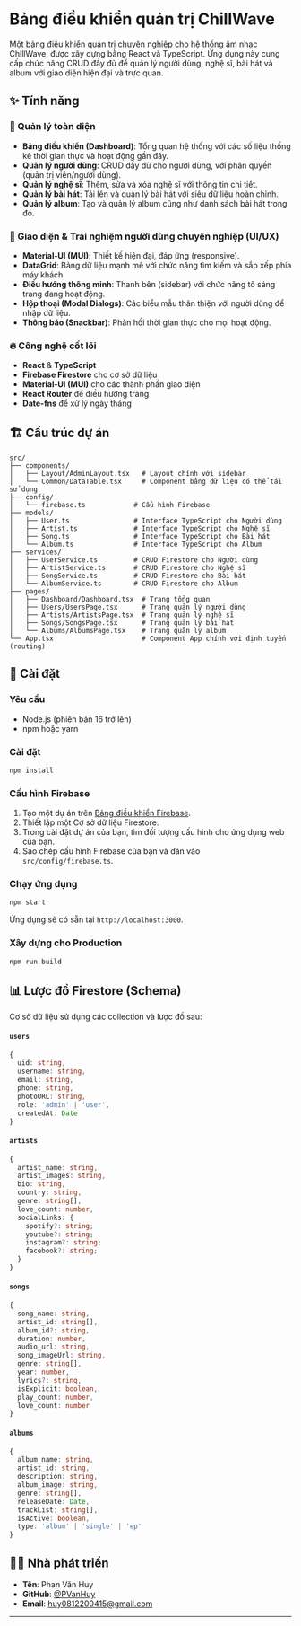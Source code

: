 # Bảng điều khiển quản trị ChillWave

Một bảng điều khiển quản trị chuyên nghiệp cho hệ thống âm nhạc ChillWave, được xây dựng bằng React và TypeScript. Ứng dụng này cung cấp chức năng CRUD đầy đủ để quản lý người dùng, nghệ sĩ, bài hát và album với giao diện hiện đại và trực quan.

## ✨ Tính năng

### 🎯 Quản lý toàn diện

- **Bảng điều khiển (Dashboard)**: Tổng quan hệ thống với các số liệu thống kê thời gian thực và hoạt động gần đây.
- **Quản lý người dùng**: CRUD đầy đủ cho người dùng, với phân quyền (quản trị viên/người dùng).
- **Quản lý nghệ sĩ**: Thêm, sửa và xóa nghệ sĩ với thông tin chi tiết.
- **Quản lý bài hát**: Tải lên và quản lý bài hát với siêu dữ liệu hoàn chỉnh.
- **Quản lý album**: Tạo và quản lý album cũng như danh sách bài hát trong đó.

### 🎨 Giao diện & Trải nghiệm người dùng chuyên nghiệp (UI/UX)

- **Material-UI (MUI)**: Thiết kế hiện đại, đáp ứng (responsive).
- **DataGrid**: Bảng dữ liệu mạnh mẽ với chức năng tìm kiếm và sắp xếp phía máy khách.
- **Điều hướng thông minh**: Thanh bên (sidebar) với chức năng tô sáng trang đang hoạt động.
- **Hộp thoại (Modal Dialogs)**: Các biểu mẫu thân thiện với người dùng để nhập dữ liệu.
- **Thông báo (Snackbar)**: Phản hồi thời gian thực cho mọi hoạt động.

### 🔥 Công nghệ cốt lõi

- **React** & **TypeScript**
- **Firebase Firestore** cho cơ sở dữ liệu
- **Material-UI (MUI)** cho các thành phần giao diện
- **React Router** để điều hướng trang
- **Date-fns** để xử lý ngày tháng

## 🏗️ Cấu trúc dự án

```
src/
├── components/
│   ├── Layout/AdminLayout.tsx   # Layout chính với sidebar
│   └── Common/DataTable.tsx     # Component bảng dữ liệu có thể tái sử dụng
├── config/
│   └── firebase.ts            # Cấu hình Firebase
├── models/
│   ├── User.ts                # Interface TypeScript cho Người dùng
│   ├── Artist.ts              # Interface TypeScript cho Nghệ sĩ
│   ├── Song.ts                # Interface TypeScript cho Bài hát
│   └── Album.ts               # Interface TypeScript cho Album
├── services/
│   ├── UserService.ts         # CRUD Firestore cho Người dùng
│   ├── ArtistService.ts       # CRUD Firestore cho Nghệ sĩ
│   ├── SongService.ts         # CRUD Firestore cho Bài hát
│   └── AlbumService.ts        # CRUD Firestore cho Album
├── pages/
│   ├── Dashboard/Dashboard.tsx  # Trang tổng quan
│   ├── Users/UsersPage.tsx      # Trang quản lý người dùng
│   ├── Artists/ArtistsPage.tsx  # Trang quản lý nghệ sĩ
│   ├── Songs/SongsPage.tsx      # Trang quản lý bài hát
│   └── Albums/AlbumsPage.tsx    # Trang quản lý album
└── App.tsx                      # Component App chính với định tuyến (routing)
```

## 🚀 Cài đặt

### Yêu cầu

- Node.js (phiên bản 16 trở lên)
- npm hoặc yarn

### Cài đặt

```bash
npm install
```

### Cấu hình Firebase

1.  Tạo một dự án trên [Bảng điều khiển Firebase](https://console.firebase.google.com/).
2.  Thiết lập một Cơ sở dữ liệu Firestore.
3.  Trong cài đặt dự án của bạn, tìm đối tượng cấu hình cho ứng dụng web của bạn.
4.  Sao chép cấu hình Firebase của bạn và dán vào `src/config/firebase.ts`.

### Chạy ứng dụng

```bash
npm start
```

Ứng dụng sẽ có sẵn tại `http://localhost:3000`.

### Xây dựng cho Production

```bash
npm run build
```

## 📊 Lược đồ Firestore (Schema)

Cơ sở dữ liệu sử dụng các collection và lược đồ sau:

#### `users`

```typescript
{
  uid: string,
  username: string,
  email: string,
  phone: string, 
  photoURL: string,
  role: 'admin' | 'user',
  createdAt: Date
}
```

#### `artists`

```typescript
{
  artist_name: string,
  artist_images: string,
  bio: string,
  country: string,
  genre: string[],
  love_count: number,
  socialLinks: {
    spotify?: string;
    youtube?: string;
    instagram?: string;
    facebook?: string;
  }
}
```

#### `songs`

```typescript
{
  song_name: string,
  artist_id: string[],
  album_id?: string,
  duration: number,
  audio_url: string,
  song_imageUrl: string,
  genre: string[],
  year: number, 
  lyrics?: string,
  isExplicit: boolean,
  play_count: number,
  love_count: number
}
```

#### `albums`

```typescript
{
  album_name: string,
  artist_id: string,
  description: string,
  album_image: string,
  genre: string[],
  releaseDate: Date,
  trackList: string[],
  isActive: boolean,
  type: 'album' | 'single' | 'ep'
}
```

## 🧑‍💻 Nhà phát triển

- **Tên**: Phan Văn Huy
- **GitHub**: [@PVanHuy](https://github.com/PVanHuy/Admin_Chillwave_App)
- **Email**: huy0812200415@gmail.com

---
